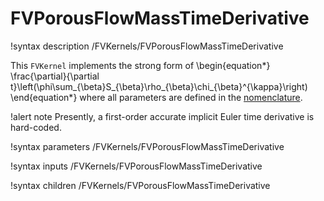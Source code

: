# FVPorousFlowMassTimeDerivative

!syntax description /FVKernels/FVPorousFlowMassTimeDerivative

This `FVKernel` implements the strong form of
\begin{equation*}
  \frac{\partial}{\partial t}\left(\phi\sum_{\beta}S_{\beta}\rho_{\beta}\chi_{\beta}^{\kappa}\right)
\end{equation*}
where all parameters are defined in the [nomenclature](/nomenclature.md).

!alert note
Presently, a first-order accurate implicit Euler time derivative is hard-coded.

!syntax parameters /FVKernels/FVPorousFlowMassTimeDerivative

!syntax inputs /FVKernels/FVPorousFlowMassTimeDerivative

!syntax children /FVKernels/FVPorousFlowMassTimeDerivative
